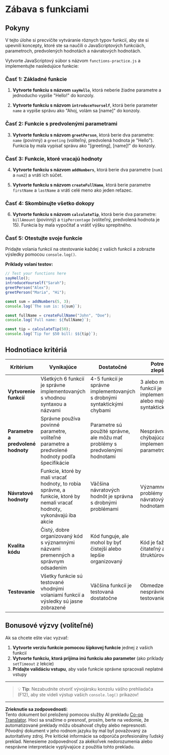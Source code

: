 <!--
CO_OP_TRANSLATOR_METADATA:
{
  "original_hash": "8328f58f4593b4671656ff8f4b2edbd9",
  "translation_date": "2025-10-24T21:17:35+00:00",
  "source_file": "2-js-basics/2-functions-methods/assignment.md",
  "language_code": "sk"
}
-->
# Zábava s funkciami

## Pokyny

V tejto úlohe si precvičíte vytváranie rôznych typov funkcií, aby ste si upevnili koncepty, ktoré ste sa naučili o JavaScriptových funkciách, parametroch, predvolených hodnotách a návratových hodnotách.

Vytvorte JavaScriptový súbor s názvom `functions-practice.js` a implementujte nasledujúce funkcie:

### Časť 1: Základné funkcie
1. **Vytvorte funkciu s názvom `sayHello`**, ktorá neberie žiadne parametre a jednoducho vypíše "Hello!" do konzoly.

2. **Vytvorte funkciu s názvom `introduceYourself`**, ktorá berie parameter `name` a vypíše správu ako "Ahoj, volám sa [name]" do konzoly.

### Časť 2: Funkcie s predvolenými parametrami
3. **Vytvorte funkciu s názvom `greetPerson`**, ktorá berie dva parametre: `name` (povinný) a `greeting` (voliteľný, predvolená hodnota je "Hello"). Funkcia by mala vypísať správu ako "[greeting], [name]!" do konzoly.

### Časť 3: Funkcie, ktoré vracajú hodnoty
4. **Vytvorte funkciu s názvom `addNumbers`**, ktorá berie dva parametre (`num1` a `num2`) a vráti ich súčet.

5. **Vytvorte funkciu s názvom `createFullName`**, ktorá berie parametre `firstName` a `lastName` a vráti celé meno ako jeden reťazec.

### Časť 4: Skombinujte všetko dokopy
6. **Vytvorte funkciu s názvom `calculateTip`**, ktorá berie dva parametre: `billAmount` (povinný) a `tipPercentage` (voliteľný, predvolená hodnota je 15). Funkcia by mala vypočítať a vrátiť výšku sprepitného.

### Časť 5: Otestujte svoje funkcie
Pridajte volania funkcií na otestovanie každej z vašich funkcií a zobrazte výsledky pomocou `console.log()`.

**Príklady volaní testov:**
```javascript
// Test your functions here
sayHello();
introduceYourself("Sarah");
greetPerson("Alex");
greetPerson("Maria", "Hi");

const sum = addNumbers(5, 3);
console.log(`The sum is: ${sum}`);

const fullName = createFullName("John", "Doe");
console.log(`Full name: ${fullName}`);

const tip = calculateTip(50);
console.log(`Tip for $50 bill: $${tip}`);
```

## Hodnotiace kritériá

| Kritérium | Vynikajúce | Dostatočné | Potrebuje zlepšenie |
| --------- | ---------- | ---------- | ------------------- |
| **Vytvorenie funkcií** | Všetkých 6 funkcií je správne implementovaných s vhodnou syntaxou a názvami | 4-5 funkcií je správne implementovaných s drobnými syntaktickými chybami | 3 alebo menej funkcií je implementovaných alebo majú vážne syntaktické chyby |
| **Parametre a predvolené hodnoty** | Správne používa povinné parametre, voliteľné parametre a predvolené hodnoty podľa špecifikácie | Parametre sú použité správne, ale môžu mať problémy s predvolenými hodnotami | Nesprávna alebo chýbajúca implementácia parametrov |
| **Návratové hodnoty** | Funkcie, ktoré by mali vracať hodnoty, to robia správne, a funkcie, ktoré by nemali vracať hodnoty, vykonávajú iba akcie | Väčšina návratových hodnôt je správna s drobnými problémami | Významné problémy s návratovými hodnotami |
| **Kvalita kódu** | Čistý, dobre organizovaný kód s významnými názvami premenných a správnym odsadením | Kód funguje, ale mohol by byť čistejší alebo lepšie organizovaný | Kód je ťažko čitateľný alebo zle štruktúrovaný |
| **Testovanie** | Všetky funkcie sú testované vhodnými volaniami funkcií a výsledky sú jasne zobrazené | Väčšina funkcií je testovaná dostatočne | Obmedzené alebo nesprávne testovanie funkcií |

## Bonusové výzvy (voliteľné)

Ak sa chcete ešte viac vyzvať:

1. **Vytvorte verziu funkcie pomocou šípkovej funkcie** jednej z vašich funkcií
2. **Vytvorte funkciu, ktorá prijíma inú funkciu ako parameter** (ako príklady `setTimeout` z lekcie)
3. **Pridajte validáciu vstupu**, aby vaše funkcie správne spracovali neplatné vstupy

---

> 💡 **Tip**: Nezabudnite otvoriť vývojársku konzolu vášho prehliadača (F12), aby ste videli výstup vašich `console.log()` príkazov!

---

**Zrieknutie sa zodpovednosti**:  
Tento dokument bol preložený pomocou služby AI prekladu [Co-op Translator](https://github.com/Azure/co-op-translator). Hoci sa snažíme o presnosť, prosím, berte na vedomie, že automatizované preklady môžu obsahovať chyby alebo nepresnosti. Pôvodný dokument v jeho rodnom jazyku by mal byť považovaný za autoritatívny zdroj. Pre kritické informácie sa odporúča profesionálny ľudský preklad. Nenesieme zodpovednosť za akékoľvek nedorozumenia alebo nesprávne interpretácie vyplývajúce z použitia tohto prekladu.